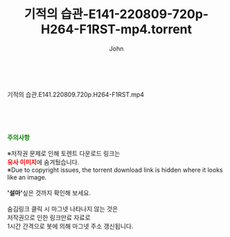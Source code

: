 ﻿---
layout: post
title:  "기적의 습관-E141-220809-720p-H264-F1RST-mp4.torrent"
author: John
categories: [ 방송/음악 ]
tags: [  ]
image:  
description: "기적의 습관-E141-220809-720p-H264-F1RST-mp4 torrent 정보 공유"
toc: true
toc_sticky: true
---

<br>
<div class="view-img">
<a class="view_image" href="https://torrentmobile60.com/bbs/view_image.php?fn=%2Fdata%2Ffile%2Fmusic%2F3735182707_2AhnpVea_bebee32fbf79ee7def2fc0dd28d5eab472693ed9.jpg" target="_blank"><img alt="" class="img-tag" content="https://torrentmobile60.com/data/file/music/3735182707_2AhnpVea_bebee32fbf79ee7def2fc0dd28d5eab472693ed9.jpg" itemprop="image" src="https://torrentmobile60.com/data/file/music/thumb-3735182707_2AhnpVea_bebee32fbf79ee7def2fc0dd28d5eab472693ed9_835x2212.jpg"/></a></div><div class="view-content" itemprop="description">
<p>기적의 습관.E141.220809.720p.H264-F1RST.mp4<br/></p> </div>
    
<br><br><br>
<p data-ke-size="size16"><b><span style="color: green;">주의사항</span></b><br /><br />※저작권 문제로 인해 토렌트 다운로드 링크는<br /><b><span style="color: red;">유사 이미지</span></b>에 숨겨뒀습니다.<br />※Due to copyright issues, the torrent download link is hidden where it looks like an image.<br /><br /><b>'설마'</b>싶은 것까지 확인해 보세요.<br /><br />숨김링크 클릭 시 마그넷 나타나지 않는 것은<br />저작권으로 인한 링크만료 자료로<br />1시간 간격으로 봇에 의해 마그넷 주소 갱신됩니다.</p>
